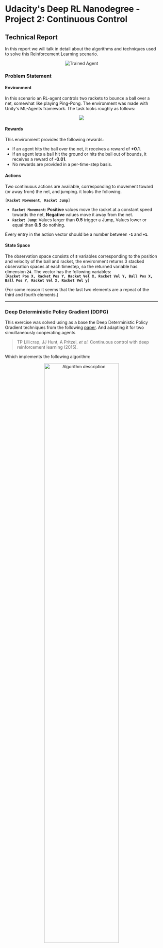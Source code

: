 # Udacity's Deep RL Nanodegree - Project 2: Continuous Control

## Technical Report



In this report we will talk in detail about the algorithms and techniques used to solve this Reinforcement Learning scenario.


<p align="center">
  <img src="https://user-images.githubusercontent.com/11748427/83697644-d52d9800-a5ff-11ea-9f21-bbc9b0b93e9a.gif" alt="Trained Agent"/>
</p>



### Problem Statement



#### Environment

In this scenario an RL-agent controls two rackets to bounce a ball over a net, somewhat like playing Ping-Pong. The environment was made with Unity's ML-Agents framework. The task looks roughly as follows:


<p align="center">
  <img src="https://user-images.githubusercontent.com/11748427/83697685-f42c2a00-a5ff-11ea-9a09-07a3fde04525.png"/>
  
</p>




#### Rewards
This environment provides the following rewards:

- If an agent hits the ball over the net, it receives a reward of  **+0.1**.
- If an agent lets a ball hit the ground or hits the ball out of bounds, it receives a reward of **-0.01**.
- No rewards are provided in a per-time-step basis.



#### Actions

Two continuous actions are available, corresponding to movement toward (or away from) the net, and jumping. it looks the following.

**`[Racket Movement, Racket Jump]`**

- **`Racket Movement`**: **Positive** values move the racket at a constant speed towards the net, **Negative** values move it away from the net.
- **`Racket Jump`**: Values larger than **0.5** trigger a Jump, Values lower or equal than **0.5** do nothing.

Every entry in the action vector should be a number between **`-1`** and **`+1`**.



#### State Space

The observation space consists of **`8`** variables corresponding to the position and velocity of the ball and racket, the environment returns 3 stacked observation spaces at each timestep, so the returned variable has dimension **`24`**.
The vector has the following variables:
<br>
**`[Racket Pos X, Racket Pos Y, Racket Vel X, Racket Vel Y, Ball Pos X, Ball Pos Y, Racket Vel X, Racket Vel y]`**

(For some reason it seems that the last two elements are a repeat of the third and fourth elements.)

---

### Deep Deterministic Policy Gradient (DDPG)



This exercise was solved using as a base the Deep Deterministic Policy Gradient techniques from the following [paper](https://arxiv.org/abs/1509.02971). And adapting it for two simultaneously cooperating agents.

> TP Lillicrap, JJ Hunt, A Pritzel, *et al.* Continuous control with deep reinforcement learning (2015). 



Which implements the following algorithm:



<p align="center">
  <img src="https://user-images.githubusercontent.com/11748427/83365536-19732b00-a3a9-11ea-9dd1-1d03e7dc7d53.png" width="70%" height="70%" alt="Algorithm description"/>
</p>

This works particularly well for the current environment given that both its **State Space** and **Action Space** are continuous.



#### Environment's frame of reference

The environment is programmed in such a way that the observations are provided a pair at a time one for each racket, and the data is always presented from the perspective of the local frame of each respective racket.

This means that the data is flipped so as to that X positive axis is always pointing towards the net.

This becomes useful as it is very easy to separately add the experience of each of the rackets to the experience buffer and use to train a single neural network that can control them both independently. 

<p align="center">
  <img src="https://user-images.githubusercontent.com/11748427/83697730-132abc00-a600-11ea-8a73-d96ac2b7acbd.png"/>
  
</p>
Notice that the orientation of the frame of reference is reversed from one racket to the other in such a way that the rackets are always in the negative side of the X-axis. The direction of the action "Forward" is also reversed, and the net serves as the central zero-point of the X-axis


#### Experience Replay

All steps' **`(State, Action, Reward, Next State)`**   tuples  from each one of the rackets are saved in to a queue in memory. At each time steps **`2`** learning passes are performed, in which a mini-batch of **`256`** tuples are selected to update the Neural Network weights.


#### Neural Network.

Since this is arguably an Actor-Critic method, we require 2 Neural Networks. One to estimate the best action for a particular state (One racket at a time) and another one to estimate the Value Function. Each of these must have a duplicate network which will serve as the _Target_ during training. Given that the input is not an image, there is no need to use a Convolutional Architecture. Instead, it is sufficient to have networks with two fully connected RELU internal layers ending with a Tanh function and linear function for the actor and the critic respectively.

<p align="center">
  <img src="https://user-images.githubusercontent.com/11748427/83698046-bed40c00-a600-11ea-9c1c-a14d67dcdb43.png" alt="Neural Network"/>
</p>



#### Ornstein-Uhlenbeck Noise

Since this is as scenario with a continuous action space, it is not possible to use the Epsilon-greedy method of adding randomness to the actions in order to encourage exploration of the state-action space. To substitute this we can use the Ornstein-Uhlenbeck process to add some variance to the decisions of the algorithm.

**IMPORTANT NOTE:** It's important to adjust the scale of the noise, if it is too large the movement of the rackets may become erratic and jittery. This may prevent the training from converging. 


#### Target Network Soft Updates

Unlike other methods which update the target network by directly copying the parameters of the local network, this algorithm slowly mixes the weights of the target network and the local network by **`0.1%`** each timestep.




#### Selected Hyper-parameters

The code uses the following Hyper-parameters:

- **`Number of Hidden Layers`**  =  2
- **`Neurons in 1° layer`**  =  300 
- **`Neurons in 2° layer`**  =  200 
- **`Gamma`**  =  0.99
- **`TAU`**  =  1e-3
- **`Actor Learning Rate`**  =  2e-4
- **`Critic Learning Rate`**  =  1e-4
- **`Steps per update`**  =  1
- **`Updates performed per step`**  =  1
- **`Batch Size`**  =  256

---

### Results

When simulated, we receive the following plot of score over episodes.


<p align="center">
  <img src="https://user-images.githubusercontent.com/11748427/83698095-e1662500-a600-11ea-889e-b4aab98b7329.png"/>
</p>

<p align="center">
  <img src="https://user-images.githubusercontent.com/11748427/83698130-f2169b00-a600-11ea-97c9-a68647b73ffe.png" width="70%" height="70%"/>
</p>


As it can be seen, the algorithm achieves an average score of 0.5 in about 804 episodes, effectively solving the Task.


---
### Future work

There are several ways to improve this algorithm. As it was currently implemented, in the update process of the Critic network the Expected returns are calculated using a 1-step Bootstraping TD estimation. It would be interesting enhance the algorithm with a Generalized Advantage Estimation, such as Lambda Return.



